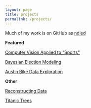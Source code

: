 ```yaml
---
layout: page
title: projects
permalink: /projects/
---
```


Much of my work is on GitHub as [ndled](https://github.com/ndled)

**Featured**

[Computer Vision Applied to "Sports"](/stats/2021/08/07/CV-OWL)

[Bayesian Election Modeling](/hire/bi.html)

[Austin Bike Data Exploration](/stats/2021/07/04/Austin-Bikes)

**Other**

[Reconstructing Data](/stats/2021/07/23/Reconstructing-Data.html)

[Titanic Trees](/stats/2021/07/01/Titanic-Trees.html)
